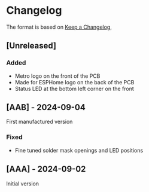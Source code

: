 # Changelog

The format is based on [Keep a Changelog](https://keepachangelog.com/en/1.1.0/),

## [Unreleased]

### Added

- Metro logo on the front of the PCB
- Made for ESPHome logo on the back of the PCB
- Status LED at the bottom left corner on the front

## [AAB] - 2024-09-04

First manufactured version

### Fixed

- Fine tuned solder mask openings and LED positions

## [AAA] - 2024-09-02

Initial version
